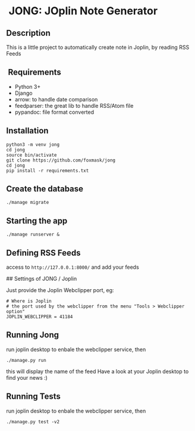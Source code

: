 #  JONG: JOplin Note Generator

## Description

This is a little project to automatically create note in Joplin, by reading RSS Feeds

##  Requirements

* Python 3+
* Django
* arrow: to handle date comparison
* feedparser: the great lib to handle RSS/Atom file
* pypandoc: file format converted

## Installation

```
python3 -m venv jong
cd jong
source bin/activate
git clone https://github.com/foxmask/jong
cd jong
pip install -r requirements.txt
```

## Create the database

```
./manage migrate
```

## Starting the app
```
./manage runserver &
```

## Defining RSS Feeds

access to `http://127.0.0.1:8000/` and add your feeds

## Settings of JONG / Joplin

Just provide the Joplin Webclipper port, eg:
```
# Where is Joplin
# the port used by the webclipper from the menu "Tools > Webclipper option"
JOPLIN_WEBCLIPPER = 41184
```

## Running Jong

run joplin desktop to enbale the webclipper service, then 
```
./manage.py run 
``` 

this will display the name of the feed 
Have a look at your Joplin desktop to find your news :)

## Running Tests

run joplin desktop to enbale the webclipper service, then 
```
./manage.py test -v2 
``` 
